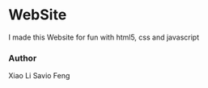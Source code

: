 # WebSite
I made this Website for fun with html5, css and javascript


### Author
Xiao Li Savio Feng
